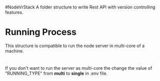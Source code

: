 #NodeVrStack
A folder structure to write Rest API with version controlling features.


# Running Process
This structure is compatible to run the node server in multi-core of a machine.
#
If you don't want to run the server as multi-core the change the value of "RUNNING_TYPE" from **multi** to **single** in .env file.
 
